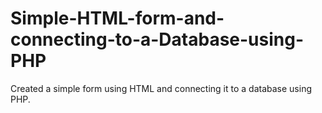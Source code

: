# Simple-HTML-form-and-connecting-to-a-Database-using-PHP

Created a simple form using HTML and connecting it to a database using PHP.

